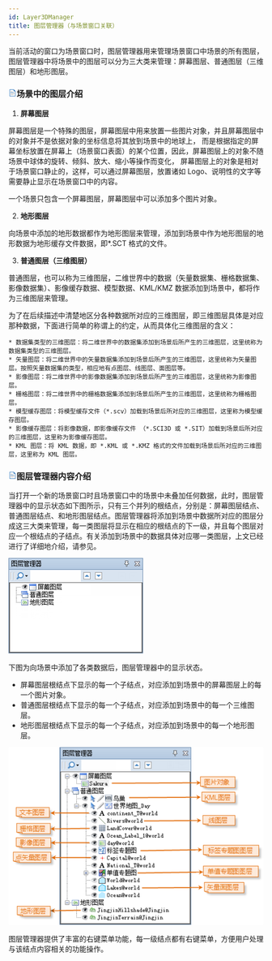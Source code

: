 ```yaml
---
id: Layer3DManager
title: 图层管理器（与场景窗口关联）
---
```

当前活动的窗口为场景窗口时，图层管理器用来管理场景窗口中场景的所有图层，图层管理器中将场景中的图层可以分为三大类来管理：屏幕图层、普通图层（三维图层）和地形图层。

### ![](img/read.gif)场景中的图层介绍

  1. **屏幕图层**

屏幕图层是一个特殊的图层，屏幕图层中用来放置一些图片对象，并且屏幕图层中的对象并不是依据对象的坐标信息将其放到场景中的地球上，
而是根据指定的屏幕坐标放置在屏幕上（场景窗口表面）的某个位置，因此，屏幕图层上的对象不随场景中球体的旋转、倾斜、放大、缩小等操作而变化，
屏幕图层上的对象是相对于场景窗口静止的，这样，可以通过屏幕图层，放置诸如 Logo、说明性的文字等需要静止显示在场景窗口中的内容。

一个场景只包含一个屏幕图层，屏幕图层中可以添加多个图片对象。

  2. **地形图层**

向场景中添加的地形数据都作为地形图层来管理，添加到场景中作为地形图层的地形数据为地形缓存文件数据，即*.SCT 格式的文件。

  3. **普通图层（三维图层）**

普通图层，也可以称为三维图层，二维世界中的数据（矢量数据集、栅格数据集、影像数据集）、影像缓存数据、模型数据、KML/KMZ
数据添加到场景中，都将作为三维图层来管理。

为了在后续描述中清楚地区分各种数据所对应的三维图层，即三维图层具体是对应那种数据，下面进行简单的称谓上的约定，从而具体化三维图层的含义：

    * 数据集类型的三维图层：将二维世界中的数据集添加到场景后所产生的三维图层，这里统称为数据集类型的三维图层。
    * 矢量图层：将二维世界中的矢量数据集添加到场景后所产生的三维图层，这里统称为矢量图层。按照矢量数据集的类型，相应地有点图层、线图层、面图层等。
    * 影像图层：将二维世界中的影像数据集添加到场景后所产生的三维图层，这里统称为影像图层。
    * 栅格图层：将二维世界中的栅格数据集添加到场景后所产生的三维图层，这里统称为栅格图层。
    * 模型缓存图层：将模型缓存文件（*.scv）加载到场景后所对应的三维图层，这里称为模型缓存图层。
    * 影像缓存图层：将影像数据，即影像缓存文件 （*.SCI3D 或 *.SIT）加载到场景后所对应的三维图层，这里称为影像缓存图层。
    * KML 图层：将 KML 数据，即 *.KML 或 *.KMZ 格式的文件加载到场景后所对应的三维图层，这里称为 KML 图层。

### ![](img/read.gif)图层管理器内容介绍

当打开一个新的场景窗口时且场景窗口中的场景中未叠加任何数据，此时，图层管理器中的显示状态如下图所示，只有三个并列的根结点，分别是：屏幕图层结点、普通图层结点、和地形图层结点。图层管理器将添加到场景中数据所对应的图层分成这三大类来管理，每一类图层将显示在相应的根结点的下一级，并且每个图层对应一个根结点的子结点。有关添加到场景中的数据具体对应哪一类图层，上文已经进行了详细地介绍，请参见。

![](img/Layer3DManagerInit.png)  

  
下图为向场景中添加了各类数据后，图层管理器中的显示状态。

  * 屏幕图层根结点下显示的每一个子结点，对应添加到场景中的屏幕图层上的每一个图片对象。
  * 普通图层根结点下显示的每一个子结点，对应添加到场景中的每一个三维图层。
  * 地形图层根结点下显示的每一个子结点，对应添加到场景中的每一个地形图层。

![](img/Layer3DManager.png)  

  
图层管理器提供了丰富的右键菜单功能，每一级结点都有右键菜单，方便用户处理与该结点内容相关的功能操作。


